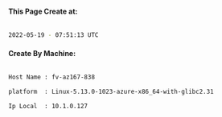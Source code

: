 
   
#### This Page Create at:

```bash

2022-05-19 - 07:51:13 UTC

```

#### Create By Machine:

```bash

Host Name : fv-az167-838

platform  : Linux-5.13.0-1023-azure-x86_64-with-glibc2.31

Ip Local  : 10.1.0.127

```

